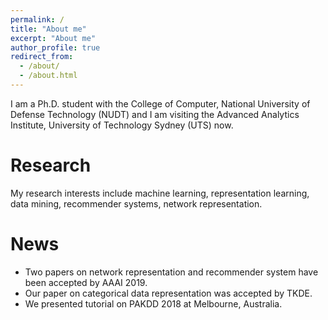```yaml
---
permalink: /
title: "About me"
excerpt: "About me"
author_profile: true
redirect_from: 
  - /about/
  - /about.html
---
```


I am a Ph.D. student with the College of Computer, National University of Defense Technology (NUDT) and I am visiting the Advanced Analytics Institute, University of Technology Sydney (UTS) now. 

Research
========

My research interests include machine learning, representation learning, data mining, recommender systems, network representation.

News
=======
* Two papers on network representation and recommender system have been accepted by AAAI 2019.
* Our paper on categorical data representation was accepted by TKDE.
* We presented tutorial on PAKDD 2018 at Melbourne, Australia.




